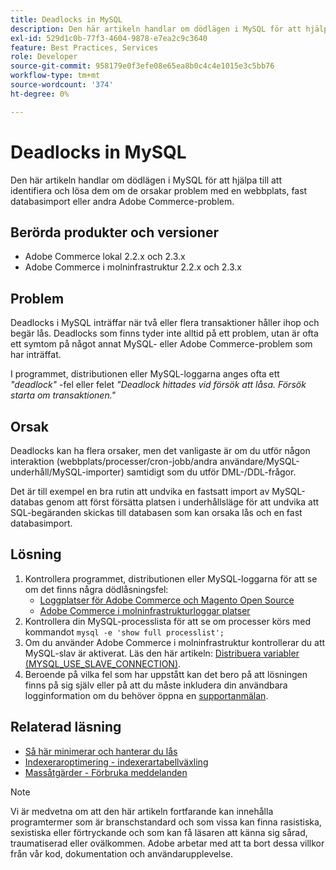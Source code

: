 ```yaml
---
title: Deadlocks in MySQL
description: Den här artikeln handlar om dödlägen i MySQL för att hjälpa till att identifiera och lösa dem om de orsakar problem med en webbplats, fast databasimport eller andra Adobe Commerce-problem.
exl-id: 529d1c0b-77f3-4604-9878-e7ea2c9c3640
feature: Best Practices, Services
role: Developer
source-git-commit: 958179e0f3efe08e65ea8b0c4c4e1015e3c5bb76
workflow-type: tm+mt
source-wordcount: '374'
ht-degree: 0%

---
```


# Deadlocks in MySQL

Den här artikeln handlar om dödlägen i MySQL för att hjälpa till att identifiera och lösa dem om de orsakar problem med en webbplats, fast databasimport eller andra Adobe Commerce-problem.

## Berörda produkter och versioner

* Adobe Commerce lokal 2.2.x och 2.3.x
* Adobe Commerce i molninfrastruktur 2.2.x och 2.3.x

## Problem

Deadlocks i MySQL inträffar när två eller flera transaktioner håller ihop och begär lås. Deadlocks som finns tyder inte alltid på ett problem, utan är ofta ett symtom på något annat MySQL- eller Adobe Commerce-problem som har inträffat.

I programmet, distributionen eller MySQL-loggarna anges ofta ett *&quot;deadlock&quot;* -fel eller felet *&quot;Deadlock hittades vid försök att låsa. Försök starta om transaktionen.&quot;*

## Orsak

Deadlocks kan ha flera orsaker, men det vanligaste är om du utför någon interaktion (webbplats/processer/cron-jobb/andra användare/MySQL-underhåll/MySQL-importer) samtidigt som du utför DML-/DDL-frågor.

Det är till exempel en bra rutin att undvika en fastsatt import av MySQL-databas genom att först försätta platsen i underhållsläge för att undvika att SQL-begäranden skickas till databasen som kan orsaka lås och en fast databasimport.

## Lösning

1. Kontrollera programmet, distributionen eller MySQL-loggarna för att se om det finns några dödlåsningsfel:
   * [Loggplatser för Adobe Commerce och Magento Open Source](https://experienceleague.adobe.com/docs/commerce-operations/configuration-guide/cli/enable-logging.html?lang=sv-SE)
   * [Adobe Commerce i molninfrastrukturloggar platser](https://experienceleague.adobe.com/docs/commerce-cloud-service/user-guide/develop/test/log-locations.html?lang=sv-SE)
1. Kontrollera din MySQL-processlista för att se om processer körs med kommandot `mysql -e 'show full processlist';`
1. Om du använder Adobe Commerce i molninfrastruktur kontrollerar du att MySQL-slav är aktiverat. Läs den här artikeln: [Distribuera variabler (MYSQL\_USE\_SLAVE\_CONNECTION)](https://experienceleague.adobe.com/docs/commerce-cloud-service/user-guide/configure/env/stage/variables-deploy.html?lang=sv-SE#mysql_use_slave_connection).
1. Beroende på vilka fel som har uppstått kan det bero på att lösningen finns på sig själv eller på att du måste inkludera din användbara logginformation om du behöver öppna en [supportanmälan](/help/help-center-guide/help-center/magento-help-center-user-guide.md#submit-ticket).

## Relaterad läsning

* [Så här minimerar och hanterar du lås ](https://dev.mysql.com/doc/refman/5.7/en/innodb-deadlocks-handling.html)
* [Indexeraroptimering - indexerartabellväxling](https://developer.adobe.com/commerce/php/development/components/indexing/optimization/)
* [Massåtgärder - Förbruka meddelanden](https://developer.adobe.com/commerce/php/development/components/message-queues/bulk-operations/)

>[!NOTE]
>
>Vi är medvetna om att den här artikeln fortfarande kan innehålla programtermer som är branschstandard och som vissa kan finna rasistiska, sexistiska eller förtryckande och som kan få läsaren att känna sig sårad, traumatiserad eller ovälkommen. Adobe arbetar med att ta bort dessa villkor från vår kod, dokumentation och användarupplevelse.
